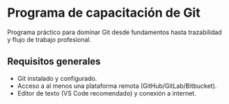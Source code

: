# Programa de capacitación de Git

Programa práctico para dominar Git desde fundamentos hasta trazabilidad y flujo de trabajo profesional.

## Requisitos generales

- Git instalado y configurado.
- Acceso a al menos una plataforma remota (GitHub/GitLab/Bitbucket).
- Editor de texto (VS Code recomendado) y conexión a internet.
